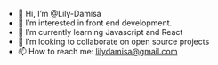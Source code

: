 - 👋 Hi, I’m @Lily-Damisa
- 👀 I’m interested in front end development.
- 🌱 I’m currently learning Javascript and React
- 💞️ I’m looking to collaborate on open source projects
- 📫 How to reach me: lilydamisa@gmail.com

<!---
Lily-Damisa/Lily-Damisa is a ✨ special ✨ repository because its `README.md` (this file) appears on your GitHub profile.
You can click the Preview link to take a look at your changes.
--->
